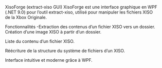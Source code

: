 XisoForge (extract-xiso GUI)
XisoForge est une interface graphique en WPF (.NET 9.0) pour l’outil extract-xiso, utilisé pour manipuler les fichiers XISO de la Xbox Originale.

Fonctionnalités
-Extraction des contenus d’un fichier XISO vers un dossier.
Création d’une image XISO à partir d’un dossier.

Liste du contenu d’un fichier XISO.

Réécriture de la structure du système de fichiers d’un XISO.

Interface intuitive et moderne grâce à WPF.
